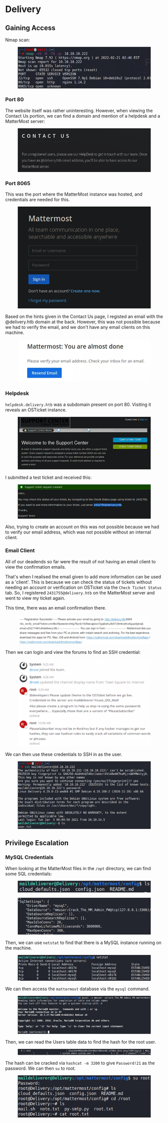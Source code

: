 # Delivery

## Gaining Access

Nmap scan:

<figure><img src="../../../.gitbook/assets/image (24) (1).png" alt=""><figcaption></figcaption></figure>

### Port 80

The website itself was rather uninteresting. However, when viewing the Contact Us portion, we can find a domain and mention of a helpdesk and a MatterMost server:

<figure><img src="../../../.gitbook/assets/image (5) (11).png" alt=""><figcaption></figcaption></figure>

### Port 8065

This was the port where the MatterMost instance was hosted, and credentials are needed for this.

<figure><img src="../../../.gitbook/assets/image (9) (4).png" alt=""><figcaption></figcaption></figure>

Based on the hints given in the Contact Us page, I registed an email with the @delivery.htb domain at the back. However, this was not possible because we had to verify the email, and we don't have any email clients on this machine.

<figure><img src="../../../.gitbook/assets/image (20) (7).png" alt=""><figcaption></figcaption></figure>

### Helpdesk

`helpdesk.delivery.htb` was a subdomain present on port 80. Visiting it reveals an OSTicket instance.

<figure><img src="../../../.gitbook/assets/image (16) (1).png" alt=""><figcaption></figcaption></figure>

I submitted a test ticket and received this:

<figure><img src="../../../.gitbook/assets/image (30) (1).png" alt=""><figcaption></figcaption></figure>

Also, trying to create an account on this was not possible because we had to verify our email address, which was not possible without an internal client.&#x20;

### Email Client

All of our deadends so far were the result of not having an email client to view the confirmation emails.&#x20;

That's when I realised the email given to add more information can be used as a 'client'. This is because we can check the status of tickets without needing an account or verification on OSTicket via the `Check Ticket Status` tab. So, I registered `2431755@delivery.htb` on the MatterMost server and went to view my ticket again.&#x20;

This time, there was an email confirmation there.

<figure><img src="../../../.gitbook/assets/image (38).png" alt=""><figcaption></figcaption></figure>

Then we can login and view the forums to find an SSH credential:

<figure><img src="../../../.gitbook/assets/image (35).png" alt=""><figcaption></figcaption></figure>

We can then use these credentials to SSH in as the user.

<figure><img src="../../../.gitbook/assets/image (34).png" alt=""><figcaption></figcaption></figure>

## Privilege Escalation

### MySQL Credentials

When looking at the MatterMost files in the `/opt` directory, we can find some SQL credentials:

<figure><img src="../../../.gitbook/assets/image (125).png" alt=""><figcaption></figcaption></figure>

<figure><img src="../../../.gitbook/assets/image (13) (3).png" alt=""><figcaption></figcaption></figure>

Then, we can use `netstat` to find that there is a MySQL instance running on the machine.

<figure><img src="../../../.gitbook/assets/image (122).png" alt=""><figcaption></figcaption></figure>

We can then access the `mattermost` database via the `mysql` command.

<figure><img src="../../../.gitbook/assets/image (8) (1).png" alt=""><figcaption></figcaption></figure>

Then, we can read the Users table data to find the hash for the root user.

<figure><img src="../../../.gitbook/assets/image (130) (2).png" alt=""><figcaption></figcaption></figure>

The hash can be cracked via `hashcat -m 3200` to give `Password!21` as the password. We can then `su` to root.

<figure><img src="../../../.gitbook/assets/image (14) (6).png" alt=""><figcaption></figcaption></figure>
